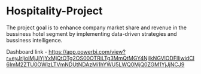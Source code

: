 # Hospitality-Project
The project goal is to enhance company market share and revenue in the bussiness hotel segment by implementing data-driven strategies and bussiness intelligence.


Dashboard link - https://app.powerbi.com/view?r=eyJrIjoiMjJjYjYxMjQtOTg2OS00OTRiLTg3MmQtMGY4NjlkNGVlODFlIiwidCI6ImM2ZTU0OWIzLTVmNDUtNDAzMi1hYWU5LWQ0MjQ0ZGM1YjJjNCJ9
